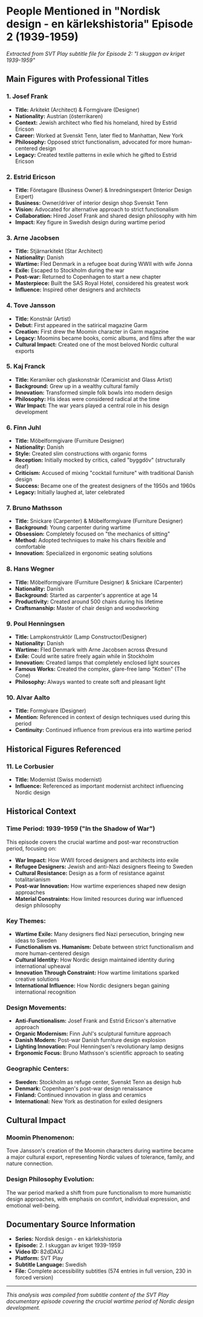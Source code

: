 # People Mentioned in "Nordisk design - en kärlekshistoria" Episode 2 (1939-1959)

*Extracted from SVT Play subtitle file for Episode 2: "I skuggan av kriget 1939-1959"*

## Main Figures with Professional Titles

### **1. Josef Frank**
- **Title:** Arkitekt (Architect) & Formgivare (Designer)
- **Nationality:** Austrian (österrikaren)
- **Context:** Jewish architect who fled his homeland, hired by Estrid Ericson
- **Career:** Worked at Svenskt Tenn, later fled to Manhattan, New York
- **Philosophy:** Opposed strict functionalism, advocated for more human-centered design
- **Legacy:** Created textile patterns in exile which he gifted to Estrid Ericson

### **2. Estrid Ericson**
- **Title:** Företagare (Business Owner) & Inredningsexpert (Interior Design Expert)
- **Business:** Owner/driver of interior design shop Svenskt Tenn
- **Vision:** Advocated for alternative approach to strict functionalism
- **Collaboration:** Hired Josef Frank and shared design philosophy with him
- **Impact:** Key figure in Swedish design during wartime period

### **3. Arne Jacobsen**
- **Title:** Stjärnarkitekt (Star Architect)
- **Nationality:** Danish
- **Wartime:** Fled Denmark in a refugee boat during WWII with wife Jonna
- **Exile:** Escaped to Stockholm during the war
- **Post-war:** Returned to Copenhagen to start a new chapter
- **Masterpiece:** Built the SAS Royal Hotel, considered his greatest work
- **Influence:** Inspired other designers and architects

### **4. Tove Jansson**
- **Title:** Konstnär (Artist)
- **Debut:** First appeared in the satirical magazine Garm
- **Creation:** First drew the Moomin character in Garm magazine
- **Legacy:** Moomins became books, comic albums, and films after the war
- **Cultural Impact:** Created one of the most beloved Nordic cultural exports

### **5. Kaj Franck**
- **Title:** Keramiker och glaskonstnär (Ceramicist and Glass Artist)
- **Background:** Grew up in a wealthy cultural family
- **Innovation:** Transformed simple folk bowls into modern design
- **Philosophy:** His ideas were considered radical at the time
- **War Impact:** The war years played a central role in his design development

### **6. Finn Juhl**
- **Title:** Möbelformgivare (Furniture Designer)
- **Nationality:** Danish
- **Style:** Created slim constructions with organic forms
- **Reception:** Initially mocked by critics, called "byggdöv" (structurally deaf)
- **Criticism:** Accused of mixing "cocktail furniture" with traditional Danish design
- **Success:** Became one of the greatest designers of the 1950s and 1960s
- **Legacy:** Initially laughed at, later celebrated

### **7. Bruno Mathsson**
- **Title:** Snickare (Carpenter) & Möbelformgivare (Furniture Designer)
- **Background:** Young carpenter during wartime
- **Obsession:** Completely focused on "the mechanics of sitting"
- **Method:** Adopted techniques to make his chairs flexible and comfortable
- **Innovation:** Specialized in ergonomic seating solutions

### **8. Hans Wegner**
- **Title:** Möbelformgivare (Furniture Designer) & Snickare (Carpenter)
- **Nationality:** Danish
- **Background:** Started as carpenter's apprentice at age 14
- **Productivity:** Created around 500 chairs during his lifetime
- **Craftsmanship:** Master of chair design and woodworking

### **9. Poul Henningsen**
- **Title:** Lampkonstruktör (Lamp Constructor/Designer)
- **Nationality:** Danish
- **Wartime:** Fled Denmark with Arne Jacobsen across Øresund
- **Exile:** Could write satire freely again while in Stockholm
- **Innovation:** Created lamps that completely enclosed light sources
- **Famous Works:** Created the complex, glare-free lamp "Kotten" (The Cone)
- **Philosophy:** Always wanted to create soft and pleasant light

### **10. Alvar Aalto**
- **Title:** Formgivare (Designer)
- **Mention:** Referenced in context of design techniques used during this period
- **Continuity:** Continued influence from previous era into wartime period

## Historical Figures Referenced

### **11. Le Corbusier**
- **Title:** Modernist (Swiss modernist)
- **Influence:** Referenced as important modernist architect influencing Nordic design

## Historical Context

### **Time Period:** 1939-1959 ("In the Shadow of War")
This episode covers the crucial wartime and post-war reconstruction period, focusing on:

- **War Impact:** How WWII forced designers and architects into exile
- **Refugee Designers:** Jewish and anti-Nazi designers fleeing to Sweden
- **Cultural Resistance:** Design as a form of resistance against totalitarianism
- **Post-war Innovation:** How wartime experiences shaped new design approaches
- **Material Constraints:** How limited resources during war influenced design philosophy

### **Key Themes:**
- **Wartime Exile:** Many designers fled Nazi persecution, bringing new ideas to Sweden
- **Functionalism vs. Humanism:** Debate between strict functionalism and more human-centered design
- **Cultural Identity:** How Nordic design maintained identity during international upheaval
- **Innovation Through Constraint:** How wartime limitations sparked creative solutions
- **International Influence:** How Nordic designers began gaining international recognition

### **Design Movements:**
- **Anti-Functionalism:** Josef Frank and Estrid Ericson's alternative approach
- **Organic Modernism:** Finn Juhl's sculptural furniture approach
- **Danish Modern:** Post-war Danish furniture design explosion
- **Lighting Innovation:** Poul Henningsen's revolutionary lamp designs
- **Ergonomic Focus:** Bruno Mathsson's scientific approach to seating

### **Geographic Centers:**
- **Sweden:** Stockholm as refuge center, Svenskt Tenn as design hub
- **Denmark:** Copenhagen's post-war design renaissance
- **Finland:** Continued innovation in glass and ceramics
- **International:** New York as destination for exiled designers

## Cultural Impact

### **Moomin Phenomenon:**
Tove Jansson's creation of the Moomin characters during wartime became a major cultural export, representing Nordic values of tolerance, family, and nature connection.

### **Design Philosophy Evolution:**
The war period marked a shift from pure functionalism to more humanistic design approaches, with emphasis on comfort, individual expression, and emotional well-being.

## Documentary Source Information

- **Series:** Nordisk design - en kärlekshistoria
- **Episode:** 2. I skuggan av kriget 1939-1959
- **Video ID:** 82dDAXJ
- **Platform:** SVT Play
- **Subtitle Language:** Swedish
- **File:** Complete accessibility subtitles (574 entries in full version, 230 in forced version)

---

*This analysis was compiled from subtitle content of the SVT Play documentary episode covering the crucial wartime period of Nordic design development.*